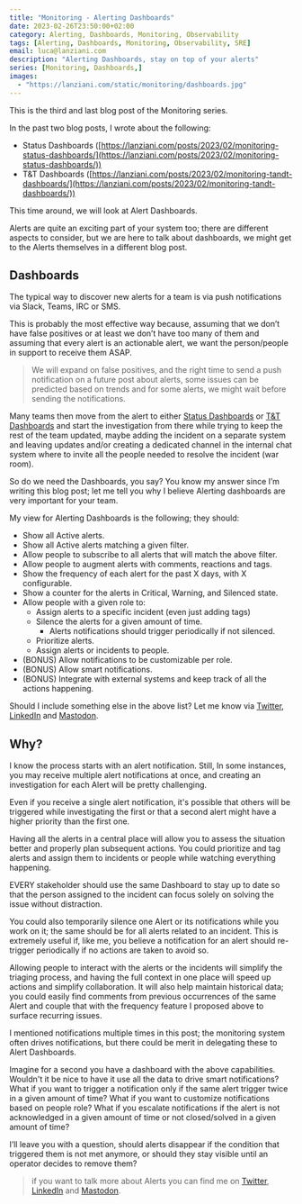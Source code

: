 ```yaml
---
title: "Monitoring - Alerting Dashboards"
date: 2023-02-26T23:50:00+02:00
category: Alerting, Dashboards, Monitoring, Observability
tags: [Alerting, Dashboards, Monitoring, Observability, SRE]
email: luca@lanziani.com
description: "Alerting Dashboards, stay on top of your alerts"
series: [Monitoring, Dashboards,]
images:
  - "https://lanziani.com/static/monitoring/dashboards.jpg"
---
```


This is the third and last blog post of the Monitoring series.

In the past two blog posts, I wrote about the following:

- Status Dashboards ([https://lanziani.com/posts/2023/02/monitoring-status-dashboards/](https://lanziani.com/posts/2023/02/monitoring-status-dashboards/))
- T&T Dashboards ([https://lanziani.com/posts/2023/02/monitoring-tandt-dashboards/](https://lanziani.com/posts/2023/02/monitoring-tandt-dashboards/))

This time around, we will look at Alert Dashboards.

<!--more-->

Alerts are quite an exciting part of your system too; there are different aspects to consider, but we are here to talk about dashboards, we might get to the Alerts themselves in a different blog post.

## Dashboards

The typical way to discover new alerts for a team is via push notifications via Slack, Teams, IRC or SMS.

This is probably the most effective way because, assuming that we don’t have false positives or at least we don’t have too many of them and assuming that every alert is an actionable alert, we want the person/people in support to receive them ASAP.

> We will expand on false positives, and the right time to send a push notification on a future post about alerts, some issues can be predicted based on trends and for some alerts, we might wait before sending the notifications.

Many teams then move from the alert to either [Status Dashboards](https://lanziani.com/posts/2023/02/monitoring-status-dashboards/) or [T&T Dashboards](https://lanziani.com/posts/2023/02/monitoring-tandt-dashboards/) and start the investigation from there while trying to keep the rest of the team updated, maybe adding the incident on a separate system and leaving updates and/or creating a dedicated channel in the internal chat system where to invite all the people needed to resolve the incident (war room).

So do we need the Dashboards, you say? You know my answer since I’m writing this blog post; let me tell you why I believe Alerting dashboards are very important for your team.

My view for Alerting Dashboards is the following; they should:

- Show all Active alerts.
- Show all Active alerts matching a given filter.
- Allow people to subscribe to all alerts that will match the above filter.
- Allow people to augment alerts with comments, reactions and tags.
- Show the frequency of each alert for the past X days, with X configurable.
- Show a counter for the alerts in Critical, Warning, and Silenced state.
- Allow people with a given role to:
  - Assign alerts to a specific incident (even just adding tags)
  - Silence the alerts for a given amount of time.
    - Alerts notifications should trigger periodically if not silenced.
  - Prioritize alerts.
  - Assign alerts or incidents to people.
- (BONUS) Allow notifications to be customizable per role.
- (BONUS) Allow smart notifications.
- (BONUS) Integrate with external systems and keep track of all the actions happening.

Should I include something else in the above list? Let me know via [Twitter](https://twitter.com/lucalanziani/status/1629978419885752322), [LinkedIn](https://www.linkedin.com/posts/lucalanziani_bloggingatmidnight-activity-7035744111638814720-lUgF) and [Mastodon](https://mastodon.uno/@lucalanziani/109933501753792579).

## Why?

I know the process starts with an alert notification. Still, In some instances, you may receive multiple alert notifications at once, and creating an investigation for each Alert will be pretty challenging.

Even if you receive a single alert notification, it's possible that others will be triggered while investigating the first or that a second alert might have a higher priority than the first one.

Having all the alerts in a central place will allow you to assess the situation better and properly plan subsequent actions. You could prioritize and tag alerts and assign them to incidents or people while watching everything happening.

EVERY stakeholder should use the same Dashboard to stay up to date so that the person assigned to the incident can focus solely on solving the issue without distraction.

You could also temporarily silence one Alert or its notifications while you work on it; the same should be for all alerts related to an incident. This is extremely useful if, like me, you believe a notification for an alert should re-trigger periodically if no actions are taken to avoid so.

Allowing people to interact with the alerts or the incidents will simplify the triaging process, and having the full context in one place will speed up actions and simplify collaboration. It will also help maintain historical data; you could easily find comments from previous occurrences of the same Alert and couple that with the frequency feature I proposed above to surface recurring issues.

I mentioned notifications multiple times in this post; the monitoring system often drives notifications, but there could be merit in delegating these to Alert Dashboards.

Imagine for a second you have a dashboard with the above capabilities. Wouldn't it be nice to have it use all the data to drive smart notifications? What if you want to trigger a notification only if the same alert trigger twice in a given amount of time? What if you want to customize notifications based on people role? What if you escalate notifications if the alert is not acknowledged in a given amount of time or not closed/solved in a given amount of time?

I’ll leave you with a question, should alerts disappear if the condition that triggered them is not met anymore, or should they stay visible until an operator decides to remove them?

> if you want to talk more about Alerts you can find me on [Twitter](https://twitter.com/lucalanziani/status/1629978419885752322), [LinkedIn](https://www.linkedin.com/posts/lucalanziani_bloggingatmidnight-activity-7035744111638814720-lUgF) and [Mastodon](https://mastodon.uno/@lucalanziani/109933501753792579).

